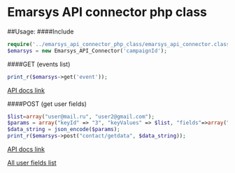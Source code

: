 Emarsys API connector php class
===============================
##Usage:
####Include

```php
require('../emarsys_api_connector_php_class/emarsys_api_connector.class.php');
$emarsys = new Emarsys_API_Connector('campaignId');
```
####GET (events list)

```php
print_r($emarsys->get('event'));
```

[API docs link](http://documentation.emarsys.com/home/emarketing-suite-home-page/suite-api-reference/suite-api-technical-reference/external-events/getting-all-external-events/)

####POST (get user fields)

```php
$list=array("user@mail.ru", "user2@gmail.com");
$params = array("keyId" => "3", "keyValues" => $list, "fields"=>array("1","2","3","31"));
$data_string = json_encode($params);
print_r($emarsys->post("contact/getdata", $data_string));
```

[API docs link](http://documentation.emarsys.com/home/emarketing-suite-home-page/suite-api-reference/suite-api-technical-reference/contacts/getting-contact-data/)

[All user fields list](http://documentation.emarsys.com/home/emarketing-suite-home-page/emarketing-suite-reference/the-suite-system-fields/)
